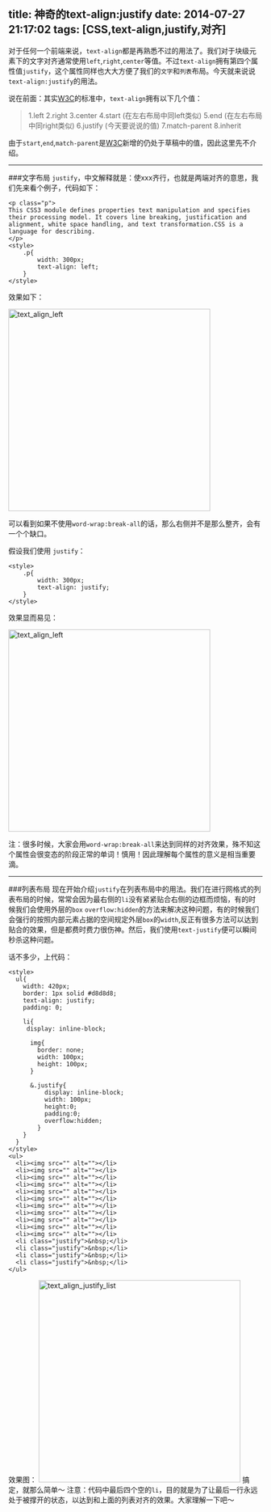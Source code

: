 title: 神奇的text-align:justify
date: 2014-07-27 21:17:02
tags: [CSS,text-align,justify,对齐]
---

对于任何一个前端来说，``text-align``都是再熟悉不过的用法了。我们对于块级元素下的文字对齐通常使用``left``,``right``,``center``等值。不过``text-align``拥有第四个属性值``justify``，这个属性同样也大大方便了我们的``文字``和``列表``布局。今天就来说说``text-align:justify``的用法。

说在前面：其实[W3C](http://dev.w3.org/csswg/css-text/#propdef-text-align)的标准中，``text-align``拥有以下几个值：
> 1.left
  2.right
  3.center
  4.start (在左右布局中同left类似)
  5.end (在左右布局中同right类似)
  6.justify (今天要说说的值)
  7.match-parent
  8.inherit

由于``start``,``end``,``match-parent``是[W3C](http://dev.w3.org/csswg/css-text/#propdef-text-align)新增的仍处于草稿中的值，因此这里先不介绍。

---
###文字布局
``justify``，中文解释就是：使xxx齐行，也就是两端对齐的意思，我们先来看个例子，代码如下：

```
<p class="p">
This CSS3 module defines properties text manipulation and specifies their processing model. It covers line breaking, justification and alignment, white space handling, and text transformation.CSS is a language for describing.
</p>
<style>
    .p{
        width: 300px;
        text-align: left;
    }
</style>
```
效果如下：

<img width="400px" src="/img/text_align_left.png" alt="text_align_left">

可以看到如果不使用``word-wrap:break-all``的话，那么右侧并不是那么整齐，会有一个个缺口。

假设我们使用 ``justify``：

```
<style>
    .p{
        width: 300px;
        text-align: justify;
    }
</style>
```
效果显而易见：

<img width="400px" src="/img/text_align_justify.png" alt="text_align_left">

注：很多时候，大家会用``word-wrap:break-all``来达到同样的对齐效果，殊不知这个属性会很变态的阶段正常的单词！慎用！因此理解每个属性的意义是相当重要滴。

---
###列表布局
现在开始介绍``justify``在列表布局中的用法。我们在进行网格式的列表布局的时候，常常会因为最右侧的``li``没有紧紧贴合右侧的边框而烦恼，有的时候我们会使用外层的``box`` ``overflow:hidden``的方法来解决这种问题，有的时候我们会强行的按照内部元素占据的空间规定外层``box``的``width``,反正有很多方法可以达到贴合的效果，但是都费时费力很伤神。然后，我们使用``text-justify``便可以瞬间秒杀这种问题。

话不多少，上代码：
```
<style>
  ul{
    width: 420px;
    border: 1px solid #d8d8d8;
    text-align: justify;
    padding: 0;

    li{
     display: inline-block;

      img{
        border: none;
        width: 100px;
        height: 100px;
      }

      &.justify{
          display: inline-block;
          width: 100px;
          height:0; 
          padding:0; 
          overflow:hidden;
        }
    }
  }
</style>
<ul>
  <li><img src="" alt=""></li>
  <li><img src="" alt=""></li>
  <li><img src="" alt=""></li>
  <li><img src="" alt=""></li>
  <li><img src="" alt=""></li>
  <li><img src="" alt=""></li>
  <li><img src="" alt=""></li>
  <li><img src="" alt=""></li>
  <li><img src="" alt=""></li>
  <li><img src="" alt=""></li>
  <li><img src="" alt=""></li>
  <li class="justify">&nbsp;</li>
  <li class="justify">&nbsp;</li>
  <li class="justify">&nbsp;</li>
  <li class="justify">&nbsp;</li>
</ul>
```

效果图：
<img width="400px" src="/img/text_align_justify_list.png" alt="text_align_justify_list">
搞定，就那么简单～
注意：代码中最后四个空的``li``，目的就是为了让最后一行永远处于被撑开的状态，以达到和上面的列表对齐的效果。大家理解一下吧～

